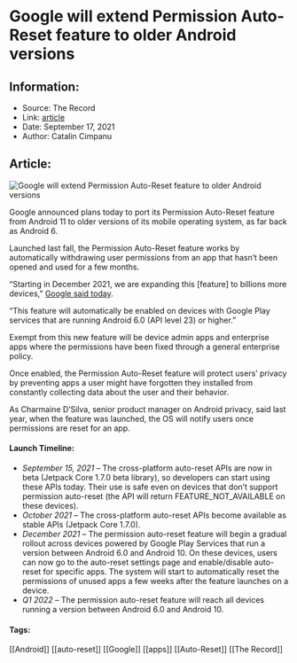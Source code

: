 # Google will extend Permission Auto-Reset feature to older Android versions
### 

## Information:
+ Source: The Record
+ Link: [article](https://therecord.media/google-will-extend-permission-auto-reset-feature-to-older-android-versions/)
+ Date: September 17, 2021
+ Author: Catalin Cimpanu


## Article:
![Google will extend Permission Auto-Reset feature to older Android versions](https://therecord.media/wp-content/uploads/2021/09/Android.jpg)

Google announced plans today to port its Permission Auto-Reset feature from Android 11 to older versions of its mobile operating system, as far back as Android 6.


Launched last fall, the Permission Auto-Reset feature works by automatically withdrawing user permissions from an app that hasn’t been opened and used for a few months.


“Starting in December 2021, we are expanding this [feature] to billions more devices,” [Google said today](https://android-developers.googleblog.com/2021/09/making-permissions-auto-reset-available.html).


“This feature will automatically be enabled on devices with Google Play services that are running Android 6.0 (API level 23) or higher.”


Exempt from this new feature will be device admin apps and enterprise apps where the permissions have been fixed through a general enterprise policy.


Once enabled, the Permission Auto-Reset feature will protect users’ privacy by preventing apps a user might have forgotten they installed from constantly collecting data about the user and their behavior.


As Charmaine D’Silva, senior product manager on Android privacy, said last year, when the feature was launched, the OS will notify users once permissions are reset for an app.





#### Launch Timeline:


* *September 15, 2021* – The cross-platform auto-reset APIs are now in beta (Jetpack Core 1.7.0 beta library), so developers can start using these APIs today. Their use is safe even on devices that don’t support permission auto-reset (the API will return FEATURE\_NOT\_AVAILABLE on these devices).
* *October 2021* – The cross-platform auto-reset APIs become available as stable APIs (Jetpack Core 1.7.0).
* *December 2021* – The permission auto-reset feature will begin a gradual rollout across devices powered by Google Play Services that run a version between Android 6.0 and Android 10. On these devices, users can now go to the auto-reset settings page and enable/disable auto-reset for specific apps. The system will start to automatically reset the permissions of unused apps a few weeks after the feature launches on a device.
* *Q1 2022* – The permission auto-reset feature will reach all devices running a version between Android 6.0 and Android 10.





#### Tags:
[[Android]] [[auto-reset]] [[Google]] [[apps]] [[Auto-Reset]] [[The Record]]

